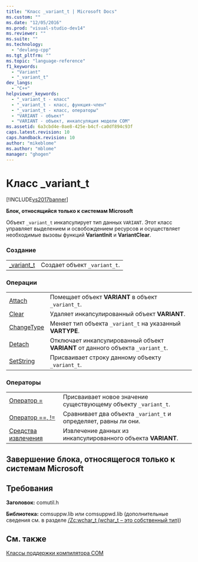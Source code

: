 ```yaml
---
title: "Класс _variant_t | Microsoft Docs"
ms.custom: ""
ms.date: "12/05/2016"
ms.prod: "visual-studio-dev14"
ms.reviewer: ""
ms.suite: ""
ms.technology: 
  - "devlang-cpp"
ms.tgt_pltfrm: ""
ms.topic: "language-reference"
f1_keywords: 
  - "Variant"
  - "_variant_t"
dev_langs: 
  - "C++"
helpviewer_keywords: 
  - "_variant_t - класс"
  - "_variant_t - класс, функция-член"
  - "_variant_t - класс, операторы"
  - "VARIANT - объект"
  - "VARIANT - объект, инкапсуляция модели COM"
ms.assetid: 6a3cbd4e-0ae8-425e-b4cf-ca0df894c93f
caps.latest.revision: 10
caps.handback.revision: 10
author: "mikeblome"
ms.author: "mblome"
manager: "ghogen"
---
```

# Класс _variant_t
[!INCLUDE[vs2017banner](../assembler/inline/includes/vs2017banner.md)]

**Блок, относящийся только к системам Microsoft**  
  
 Объект `_variant_t` инкапсулирует тип данных `VARIANT`.  Этот класс управляет выделением и освобождением ресурсов и осуществляет необходимые вызовы функций **VariantInit** и **VariantClear**.  
  
### Создание  
  
|||  
|-|-|  
|[\_variant\_t](../Topic/_variant_t::_variant_t.md)|Создает объект `_variant_t`.|  
  
### Операции  
  
|||  
|-|-|  
|[Attach](../cpp/variant-t-attach.md)|Помещает объект **VARIANT** в объект `_variant_t`.|  
|[Clear](../cpp/variant-t-clear.md)|Удаляет инкапсулированный объект **VARIANT**.|  
|[ChangeType](../Topic/_variant_t::ChangeType.md)|Меняет тип объекта `_variant_t` на указанный **VARTYPE**.|  
|[Detach](../cpp/variant-t-detach.md)|Отключает инкапсулированный объект **VARIANT** от данного объекта `_variant_t`.|  
|[SetString](../cpp/variant-t-setstring.md)|Присваивает строку данному объекту `_variant_t`.|  
  
### Операторы  
  
|||  
|-|-|  
|[Оператор \=](../cpp/variant-t-operator-equal.md)|Присваивает новое значение существующему объекту `_variant_t`.|  
|[Оператор \=\=, \!\=](../cpp/variant-t-relational-operators.md)|Сравнивает два объекта `_variant_t` и определяет, равны ли они.|  
|[Средства извлечения](../cpp/variant-t-extractors.md)|Извлечение данных из инкапсулированного объекта **VARIANT**.|  
  
## Завершение блока, относящегося только к системам Microsoft  
  
## Требования  
 **Заголовок:** comutil.h  
  
 **Библиотека:** comsuppw.lib или comsuppwd.lib \(дополнительные сведения см. в разделе [\/Zc:wchar\_t \(wchar\_t – это собственный тип\)](../build/reference/zc-wchar-t-wchar-t-is-native-type.md)\)  
  
## См. также  
 [Классы поддержки компилятора COM](../cpp/compiler-com-support-classes.md)